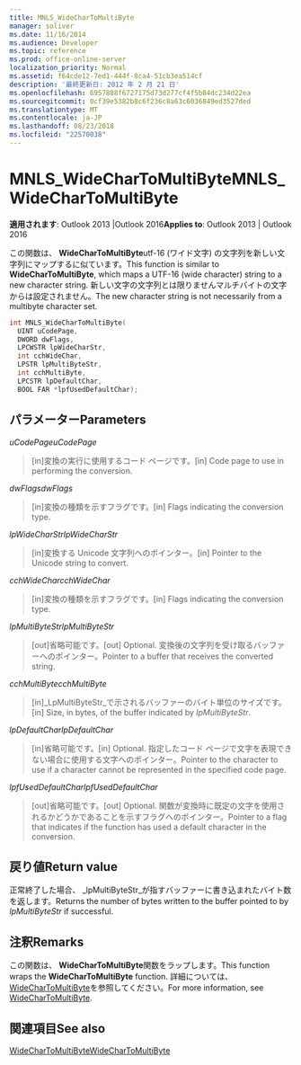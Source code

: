 ```yaml
---
title: MNLS_WideCharToMultiByte
manager: soliver
ms.date: 11/16/2014
ms.audience: Developer
ms.topic: reference
ms.prod: office-online-server
localization_priority: Normal
ms.assetid: f64cde12-7ed1-444f-8ca4-51cb3ea514cf
description: '最終更新日: 2012 年 2 月 21 日'
ms.openlocfilehash: 6957888f6727175d73d277cf4f5b84dc234d22ea
ms.sourcegitcommit: 0cf39e5382b8c6f236c8a63c6036849ed3527ded
ms.translationtype: MT
ms.contentlocale: ja-JP
ms.lasthandoff: 08/23/2018
ms.locfileid: "22570038"
---
```

# <a name="mnlswidechartomultibyte"></a><span data-ttu-id="9b4f2-103">MNLS_WideCharToMultiByte</span><span class="sxs-lookup"><span data-stu-id="9b4f2-103">MNLS_WideCharToMultiByte</span></span>

  
  
<span data-ttu-id="9b4f2-104">**適用されます**: Outlook 2013 |Outlook 2016</span><span class="sxs-lookup"><span data-stu-id="9b4f2-104">**Applies to**: Outlook 2013 | Outlook 2016</span></span> 
  
<span data-ttu-id="9b4f2-105">この関数は、 **WideCharToMultiByte**utf-16 (ワイド文字) の文字列を新しい文字列にマップするに似ています。</span><span class="sxs-lookup"><span data-stu-id="9b4f2-105">This function is similar to **WideCharToMultiByte**, which maps a UTF-16 (wide character) string to a new character string.</span></span> <span data-ttu-id="9b4f2-106">新しい文字の文字列とは限りませんマルチバイトの文字からは設定されません。</span><span class="sxs-lookup"><span data-stu-id="9b4f2-106">The new character string is not necessarily from a multibyte character set.</span></span>
  
```cpp
int MNLS_WideCharToMultiByte(
  UINT uCodePage,
  DWORD dwFlags,
  LPCWSTR lpWideCharStr,
  int cchWideChar,
  LPSTR lpMultiByteStr,
  int cchMultiByte,
  LPCSTR lpDefaultChar,
  BOOL FAR *lpfUsedDefaultChar);
```

## <a name="parameters"></a><span data-ttu-id="9b4f2-107">パラメーター</span><span class="sxs-lookup"><span data-stu-id="9b4f2-107">Parameters</span></span>

 <span data-ttu-id="9b4f2-108">_uCodePage_</span><span class="sxs-lookup"><span data-stu-id="9b4f2-108">_uCodePage_</span></span>
  
> <span data-ttu-id="9b4f2-109">[in]変換の実行に使用するコード ページです。</span><span class="sxs-lookup"><span data-stu-id="9b4f2-109">[in] Code page to use in performing the conversion.</span></span>
    
 <span data-ttu-id="9b4f2-110">_dwFlags_</span><span class="sxs-lookup"><span data-stu-id="9b4f2-110">_dwFlags_</span></span>
  
> <span data-ttu-id="9b4f2-111">[in]変換の種類を示すフラグです。</span><span class="sxs-lookup"><span data-stu-id="9b4f2-111">[in] Flags indicating the conversion type.</span></span>
    
 <span data-ttu-id="9b4f2-112">_lpWideCharStr_</span><span class="sxs-lookup"><span data-stu-id="9b4f2-112">_lpWideCharStr_</span></span>
  
> <span data-ttu-id="9b4f2-113">[in]変換する Unicode 文字列へのポインター。</span><span class="sxs-lookup"><span data-stu-id="9b4f2-113">[in] Pointer to the Unicode string to convert.</span></span>
    
 <span data-ttu-id="9b4f2-114">_cchWideChar_</span><span class="sxs-lookup"><span data-stu-id="9b4f2-114">_cchWideChar_</span></span>
  
> <span data-ttu-id="9b4f2-115">[in]変換の種類を示すフラグです。</span><span class="sxs-lookup"><span data-stu-id="9b4f2-115">[in] Flags indicating the conversion type.</span></span>
    
 <span data-ttu-id="9b4f2-116">_lpMultiByteStr_</span><span class="sxs-lookup"><span data-stu-id="9b4f2-116">_lpMultiByteStr_</span></span>
  
> <span data-ttu-id="9b4f2-117">[out]省略可能です。</span><span class="sxs-lookup"><span data-stu-id="9b4f2-117">[out] Optional.</span></span> <span data-ttu-id="9b4f2-118">変換後の文字列を受け取るバッファーへのポインター。</span><span class="sxs-lookup"><span data-stu-id="9b4f2-118">Pointer to a buffer that receives the converted string.</span></span>
    
 <span data-ttu-id="9b4f2-119">_cchMultiByte_</span><span class="sxs-lookup"><span data-stu-id="9b4f2-119">_cchMultiByte_</span></span>
  
> <span data-ttu-id="9b4f2-120">[in]_LpMultiByteStr_で示されるバッファーのバイト単位のサイズです。</span><span class="sxs-lookup"><span data-stu-id="9b4f2-120">[in] Size, in bytes, of the buffer indicated by  _lpMultiByteStr_.</span></span>
    
 <span data-ttu-id="9b4f2-121">_lpDefaultChar_</span><span class="sxs-lookup"><span data-stu-id="9b4f2-121">_lpDefaultChar_</span></span>
  
> <span data-ttu-id="9b4f2-122">[in]省略可能です。</span><span class="sxs-lookup"><span data-stu-id="9b4f2-122">[in] Optional.</span></span> <span data-ttu-id="9b4f2-123">指定したコード ページで文字を表現できない場合に使用する文字へのポインター。</span><span class="sxs-lookup"><span data-stu-id="9b4f2-123">Pointer to the character to use if a character cannot be represented in the specified code page.</span></span>
    
 <span data-ttu-id="9b4f2-124">_lpfUsedDefaultChar_</span><span class="sxs-lookup"><span data-stu-id="9b4f2-124">_lpfUsedDefaultChar_</span></span>
  
> <span data-ttu-id="9b4f2-125">[out]省略可能です。</span><span class="sxs-lookup"><span data-stu-id="9b4f2-125">[out] Optional.</span></span> <span data-ttu-id="9b4f2-126">関数が変換時に既定の文字を使用されるかどうかであることを示すフラグへのポインター。</span><span class="sxs-lookup"><span data-stu-id="9b4f2-126">Pointer to a flag that indicates if the function has used a default character in the conversion.</span></span>
    
## <a name="return-value"></a><span data-ttu-id="9b4f2-127">戻り値</span><span class="sxs-lookup"><span data-stu-id="9b4f2-127">Return value</span></span>

<span data-ttu-id="9b4f2-128">正常終了した場合、 _lpMultiByteStr_が指すバッファーに書き込まれたバイト数を返します。</span><span class="sxs-lookup"><span data-stu-id="9b4f2-128">Returns the number of bytes written to the buffer pointed to by  _lpMultiByteStr_ if successful.</span></span> 
  
## <a name="remarks"></a><span data-ttu-id="9b4f2-129">注釈</span><span class="sxs-lookup"><span data-stu-id="9b4f2-129">Remarks</span></span>

<span data-ttu-id="9b4f2-130">この関数は、 **WideCharToMultiByte**関数をラップします。</span><span class="sxs-lookup"><span data-stu-id="9b4f2-130">This function wraps the **WideCharToMultiByte** function.</span></span> <span data-ttu-id="9b4f2-131">詳細については、 [WideCharToMultiByte](http://msdn.microsoft.com/en-us/library/dd374130%28VS.85%29.aspx)を参照してください。</span><span class="sxs-lookup"><span data-stu-id="9b4f2-131">For more information, see [WideCharToMultiByte](http://msdn.microsoft.com/en-us/library/dd374130%28VS.85%29.aspx).</span></span>
  
## <a name="see-also"></a><span data-ttu-id="9b4f2-132">関連項目</span><span class="sxs-lookup"><span data-stu-id="9b4f2-132">See also</span></span>



[<span data-ttu-id="9b4f2-133">WideCharToMultiByte</span><span class="sxs-lookup"><span data-stu-id="9b4f2-133">WideCharToMultiByte</span></span>](http://msdn.microsoft.com/en-us/library/dd374130%28VS.85%29.aspx)

